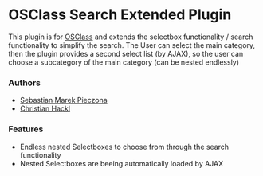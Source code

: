 OSClass Search Extended Plugin
============================

This plugin is for [OSClass](https://osclass.org) and extends the selectbox functionality / search functionality to simplify the search.
The User can select the main category, then the plugin provides a second select list (by AJAX), so the user can choose a subcategory of the main category (can be nested endlessly)

### Authors

* [Sebastian Marek Pieczona](http://www.iocron.com)
* [Christian Hackl](http://www.iocron.com)

### Features

* Endless nested Selectboxes to choose from through the search functionality
* Nested Selectboxes are beeing automatically loaded by AJAX